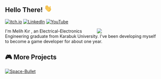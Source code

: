<h2> Hello There! <img src="https://raw.githubusercontent.com/ABSphreak/ABSphreak/master/gifs/Hi.gif" height="25px"></h2>


[![itch.io](https://img.shields.io/badge/Itch.io-B22222?style=for-the-badge&&logoColor=white)](https://melih-kir.itch.io) [ ![LinkedIn](https://img.shields.io/badge/LinkedIn-4682B4?style=for-the-badge&logo=linkedin&logoColor=white)](https://www.linkedin.com/in/melih-kir-3aa168238/)  [![YouTube](https://img.shields.io/badge/YouTube-B22222?style=for-the-badge&logo=youtube&logoColor=white)](https://www.youtube.com/channel/UCQCbJEXqUb3FYbux-vEfZkw) 

<img align="right" src="https://camo.githubusercontent.com/97d0c0c4209208d8ec9573c7e213e05872a9f59b703868647b559b77af601cc6/68747470733a2f2f692e70696e696d672e636f6d2f6f726967696e616c732f65382f66342f35332f65386634353334363961336563393765636433353464663436356437333931332e676966" width='200'/> 

I'm Melih Kır , an Electrical-Electronics Engineering graduate from Karabuk University. I've been developing myself to become a game developer for about one year.




## 🎮 More Projects

[![Space-Bullet](https://github-readme-stats.vercel.app/api/pin/?username=MuhammetMelihKIR&repo=SpaceBullet&theme=dark)](https://github.com/MuhammetMelihKIR/SpaceBullet)



